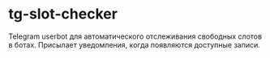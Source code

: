 # tg-slot-checker
Telegram userbot для автоматического отслеживания свободных слотов в ботах.  Присылает уведомления, когда появляются доступные записи.
